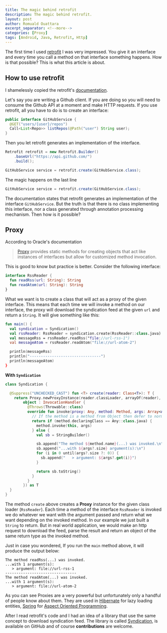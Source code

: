 ```yaml
---
title: The magic behind retrofit
description: The magic behind retrofit.
layout: post
author: Romuald Ouattara
excerpt_separator: <!--more-->
categories: [Proxy]
tags: [Android, Java, Retrofit, Http]
---
```


The first time I used [retrofit](https://github.com/square/retrofit) I was very impressed.
You give it an interface and every time you call a method on that interface something happens. How is that possible?
This is what this article is about.

<!--more-->

## How to use retrofit

I shamelessly copied the retrofit's [documentation](http://square.github.io/retrofit/).

Let's say you are writing a Github client. If you are doing so you will need to consume the Github API
at a moment and make HTTP requests. If you use retrofit, all you have to do is to create an interface:

```java
public interface GitHubService {
  @GET("users/{user}/repos")
  Call<List<Repo>> listRepos(@Path("user") String user);
}
```

Then you let retrofit generates an implementation of the interface.

```java
Retrofit retrofit = new Retrofit.Builder()
    .baseUrl("https://api.github.com/")
    .build();

GitHubService service = retrofit.create(GitHubService.class);
```

The magic happens on the last line

```java
GitHubService service = retrofit.create(GitHubService.class);
```

The documentation states that retrofit generates an implementation of the interface `GitHubService`.
But the truth is that there is no class implementing this interface, nor a class generated through
annotation processing mechanism. Then how is it possible?

## Proxy

According to Oracle's documentation 

> [Proxy](https://docs.oracle.com/javase/10/docs/api/java/lang/reflect/Proxy.html) 
> provides static methods for creating objects that act like instances of interfaces but allow for customized method invocation.

This is good to know but practice is better. Consider the following interface:

```kotlin
interface RssReader {
  fun readRss(url: String): String
  fun readAtom(url: String): String
}
```

What we want is to create a class that will act as a proxy of the given interface.
This means that each time we will invoke a method on our interface, the proxy will download the syndication feed
at the given `url` and return a `String`. It will give something like this:

```kotlin
fun main() {
  val syndication = Syndication()
  val rssReader: RssReader = syndication.create(RssReader::class.java)
  val messageRss = rssReader.readRss("file://url-rss-1")
  val messageAtom = rssReader.readAtom("file://url-atom-2")

  println(messageRss)
  println("--------------------------------")
  println(messageAtom)
}
```

**With `Syndication`**

```kotlin
class Syndication {

  @Suppress("UNCHECKED_CAST") fun <T> create(reader: Class<T>): T {
    return Proxy.newProxyInstance(reader.classLoader, arrayOf(reader),
        object : InvocationHandler {
          @Throws(Throwable::class)
          override fun invoke(proxy: Any, method: Method, args: Array<Any>?): Any {
            // If the method is a method from Object then defer to normal invocation.
            return if (method.declaringClass == Any::class.java) {
              method.invoke(this, args)
            } else {
              val sb = StringBuilder()

              sb.append("The method ${method.name}(...) was invoked.\n")
              sb.append("...with ${args?.size} argument(s):\n")
              for (i in 0 until(args?.size ?: 0)) {
                sb.append("   > argument: ${args?.get(i)}")
              }

              return sb.toString()
            }
          }
        }) as T
  }
}
```

The method `create` above creates a **Proxy** instance for the given class loader (`RssReader`).
Each time a method of the interface `RssReader` is invoked we do whatever we want with the argument 
passed and return what we want depending on the invoked method. In our example we just built a `String` 
to return. But in real world application, we would make an http request to download the feed, parse 
the result and return an object of the same return type as the invoked method.

Just in case you wondered, If you run the `main` method above, it will produce the output below:

```
The method readRss(...) was invoked.
...with 1 argument(s):
   > argument: file://url-rss-1
--------------------------------
The method readAtom(...) was invoked.
...with 1 argument(s):
   > argument: file://url-atom-2
```

As you can see Proxies are a very powerful but unfortunately only a handful of people know about them.
They are used in [Hibernate](http://hibernate.org/) for lazy loading entities, [Spring](https://spring.io/)
for [Aspect Oriented Programming](https://en.wikipedia.org/wiki/Aspect-oriented_programming).

After I read retrofit's code and I had an idea of a library that use the same concept
to download syndication feed. The library is called 
[Syndication](https://github.com/ouattararomuald/syndication), is available on GitHub and of course
**contributions** are welcome.
